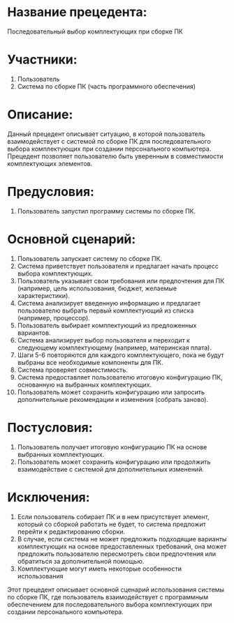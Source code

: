 # Название прецедента: 
Последовательный выбор комплектующих при сборке ПК

# Участники:
1. Пользователь
2. Система по сборке ПК (часть программного обеспечения)

# Описание: 
Данный прецедент описывает ситуацию, в которой пользователь взаимодействует с системой по сборке ПК для последовательного выбора комплектующих при создании персонального компьютера. Прецедент позволяет пользователю быть уверенным в совместимости комплектующих элементов.

# Предусловия:
1. Пользователь запустил программу системы по сборке ПК.

# Основной сценарий:
1. Пользователь запускает систему по сборке ПК.
2. Система приветствует пользователя и предлагает начать процесс выбора комплектующих.
3. Пользователь указывает свои требования или предпочтения для ПК (например, цель использования, бюджет, желаемые характеристики).
4. Система анализирует введенную информацию и предлагает пользователю выбрать первый комплектующий из списка (например, процессор).
5. Пользователь выбирает комплектующий из предложенных вариантов.
6. Система анализирует выбор пользователя и переходит к следующему комплектующему (например, материнская плата).
7. Шаги 5-6 повторяются для каждого комплектующего, пока не будут выбраны все необходимые компоненты для ПК.
8. Система проверяет совместимость.
9. Система предоставляет пользователю итоговую конфигурацию ПК, основанную на выбранных комплектующих.
10. Пользователь может сохранить конфигурацию или запросить дополнительные рекомендации и изменения (собрать заново).

# Постусловия:
1. Пользователь получает итоговую конфигурацию ПК на основе выбранных комплектующих.
2. Пользователь может сохранить конфигурацию или продолжить взаимодействие с системой для дополнительных изменений.

# Исключения:
1. Если пользователь собирает ПК и в нем присутствует элемент, который со сборкой работать не будет, то система предложит перейти к редактированию сборки.
2. В случае, если система не может предложить подходящие варианты комплектующих на основе предоставленных требований, она может предложить пользователю пересмотреть свои предпочтения или обратиться за дополнительной помощью.
3. Комплектующие могут иметь некоторые особенности использования


Этот прецедент описывает основной сценарий использования системы по сборке ПК, где пользователь взаимодействует с программным обеспечением для последовательного выбора комплектующих при создании персонального компьютера.
